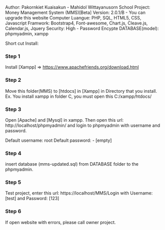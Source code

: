 Author: Pakornkiet Kuaisakun - Mahidol Wittayanusorn School
Project: Money Management System (MMS)[Beta]
Version: 2.0.1/B - You can upgrade this website
Computer Luangue: PHP, SQL, HTML5, CSS, Javascript
Framwork: Bootstrap4, Font-awesome, Chart.js, Cleave.js, Calendar.js, Jquery
Security: High - Password Encypte
DATABASE(model): phpmyadmin, xampp

Short cut Install:

### Step 1 ###
Install [Xampp] => https://www.apachefriends.org/download.html

### Step 2 ###
Move this folder(MMS) to [htdocs] in [Xampp] in Directory that you install.
Ex. You install xampp in folder C, you must open this C:/xampp/htdocs/

### Step 3 ###
Open [Apache] and [Mysql] in xampp.
Then open this url: http://localhost/phpmyadmin/ and login to phpmyadmin with username and password.

Default username: root
Default password:         - [empty]

### Step 4 ###
insert database (mms-updated.sql) from DATABASE folder to the phpmyadmin.

### Step 5 ###
Test project, enter this url: https://localhost/MMS/Login
with Username: [test] and Password: [123]

### Step 6 ###
If open website with errors, please call owner project.
